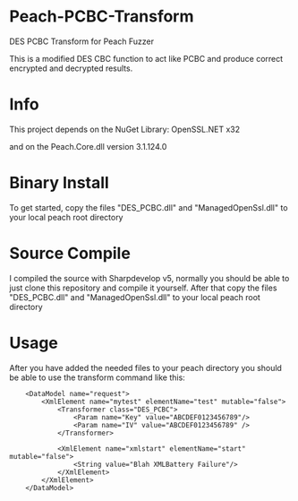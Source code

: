 # Peach-PCBC-Transform
DES PCBC Transform for Peach Fuzzer

This is a modified DES CBC function to act like PCBC and produce correct encrypted and decrypted results.

# Info
This project depends on the NuGet Library:
OpenSSL.NET x32

and on the Peach.Core.dll version 3.1.124.0

# Binary Install
To get started, copy the files "DES_PCBC.dll" and "ManagedOpenSsl.dll" to your local peach root directory

# Source Compile
I compiled the source with Sharpdevelop v5, normally you should be able to just clone this repository and compile it yourself.
After that copy the files "DES_PCBC.dll" and "ManagedOpenSsl.dll" to your local peach root directory

# Usage
After you have added the needed files to your peach directory you should be able to use the transform command like this:
```
	<DataModel name="request">
		<XmlElement name="mytest" elementName="test" mutable="false">
			<Transformer class="DES_PCBC">
				<Param name="Key" value="ABCDEF0123456789"/>
				<Param name="IV" value="ABCDEF0123456789" />
			</Transformer>	

			<XmlElement name="xmlstart" elementName="start" mutable="false">
				<String value="Blah XMLBattery Failure"/>
			</XmlElement>
		</XmlElement>
	</DataModel>
```